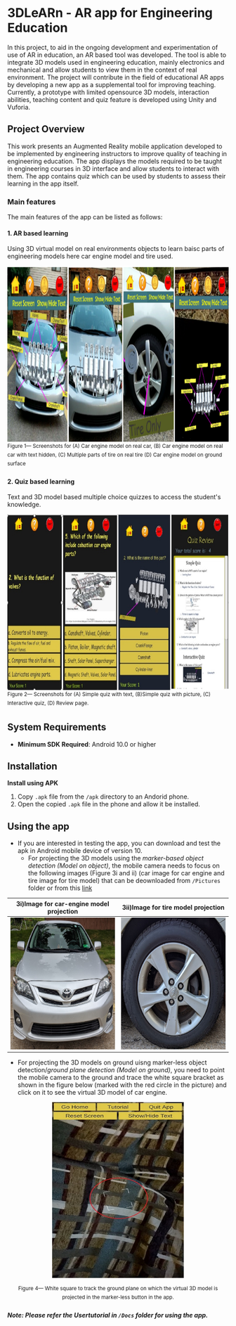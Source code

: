 # 3DLeARn - AR app for Engineering Education
In this project, to aid in the ongoing development and experimentation of use of AR in education, an AR based tool was developed. The tool is able to integrate 3D models used in engineering education, mainly electronics and mechanical and allow students to view them in the context of real environment. The project will contribute in the field of educational AR apps by developing a new app as a supplemental tool for improving teaching. Currently, a prototype with limited opensource 3D models, interaction abilities, teaching content and quiz feature is developed using Unity and Vuforia.

## Project Overview
This work presents an Augmented Reality mobile application developed to be implemented by engineering instructors to improve quality of teaching in engineering
education. The app displays the models required to be taught in engineering courses in 3D interface and allow students to interact with them. The app contains quiz which can be used by students to assess their learning in the app itself. 

### Main features

The main features of the app can be listed as follows:

#### 1. AR based learning

Using 3D virtual model on real environments objects to learn baisc parts of engineering models here car engine model and tire used.

<img src ="Pictures/top_of_car.png" height = "400">
<sup>Figure 1— Screenshots for (A) Car engine model on real car, (B) Car engine model on real car with text hidden, (C) Multiple parts of tire on real tire (D) Car engine model on ground surface </sup>

 #### 2. Quiz based learning
 
Text and 3D model based multiple choice quizzes to access the student's knowledge.

<img src ="Pictures/quiz.jpg" height = "400">
<sup>Figure 2— Screenshots for (A) Simple quiz with text, (B)Simple quiz with picture, (C) Interactive quiz, (D) Review page.</sup>

## System Requirements

- **Minimum SDK Required**: Android 10.0 or higher 

## Installation 

**Install using APK**

1. Copy `.apk` file from the `/apk` directory to an Andorid phone.
2. Open the copied `.apk` file in the phone and allow it be installed.
	
## Using the app

- If you are interested in testing the app, you can download and test the apk in Android mobile device of version 10. 
   - For projecting the 3D models using the *marker-based object detection (Model on object)*, the mobile camera needs to focus on the following images (Figure 3i and ii) (car image for car engine and tire image for tire model) that can be deownloaded from ```/Pictures``` folder or from this [link](https://gtvault-my.sharepoint.com/:f:/g/personal/mshrestha6_gatech_edu/EtDA-fmSCBdDiK6TRp_h55EB4LkIT1eseg2l_UE0Yhraag)

3i)Image for car-engine model projection | 3ii)Image for tire model projection
---------------------------------------------|-----------------------------------------
<img src ="Pictures/car_image.jpg" width= "300" height = "300"> | <img src ="Pictures/tire_image.jpg" width= "300" height = "300">


  - For projecting the 3D models on ground uisng marker-less object detection/*ground plane detection (Model on ground)*, you need to point the mobile camera to the ground and trace the white square bracket as shown in the figure below (marked with the red circle in the picture) and click on it to see the virtual 3D model of car engine.

<div align="center">
<img src ="Pictures/plane_finder1.jpg" width= "300" height = "400" alt="Plane finder">
<p><sup>Figure 4— White square to track the ground plane on which the virtual 3D model is projected in the marker-less button in the app.</sup></p>
</div>


##### Note: Please refer the *Usertutorial* in ```/Docs``` folder for using the app.
